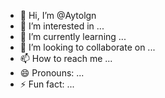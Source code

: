 - 👋 Hi, I’m @Aytolgn
- 👀 I’m interested in ...
- 🌱 I’m currently learning ...
- 💞️ I’m looking to collaborate on ...
- 📫 How to reach me ...
- 😄 Pronouns: ...
- ⚡ Fun fact: ...

<!---
Aytolgn/Aytolgn is a ✨ special ✨ repository because its `README.md` (this file) appears on your GitHub profile.
You can click the Preview link to take a look at your changes.
--->
